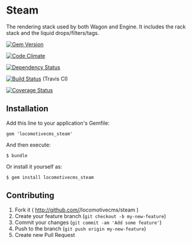 Steam
======

The rendering stack used by both Wagon and Engine. It includes the rack stack and the liquid drops/filters/tags.

[![Gem Version](https://badge.fury.io/rb/steam.png)](http://badge.fury.io/rb/locomotivecms_steam)

[![Code Climate](https://codeclimate.com/github/locomotivecms/steam.png)](https://codeclimate.com/github/locomotivecms/steam)

[![Dependency Status](https://gemnasium.com/locomotivecms/steam.png)](https://gemnasium.com/locomotivecms/steam)

[![Build Status](https://travis-ci.org/locomotivecms/steam.png?branch=master)](https://travis-ci.org/locomotivecms/steam) (Travis CI)

[![Coverage Status](https://coveralls.io/repos/locomotivecms/steam/badge.png)](https://coveralls.io/r/locomotivecms/steam)

## Installation

Add this line to your application's Gemfile:

    gem 'locomotivecms_steam'

And then execute:

    $ bundle

Or install it yourself as:

    $ gem install locomotivecms_steam

## Contributing

1. Fork it ( http://github.com/<my-github-username>/locomotivecms/steam )
2. Create your feature branch (`git checkout -b my-new-feature`)
3. Commit your changes (`git commit -am 'Add some feature'`)
4. Push to the branch (`git push origin my-new-feature`)
5. Create new Pull Request
